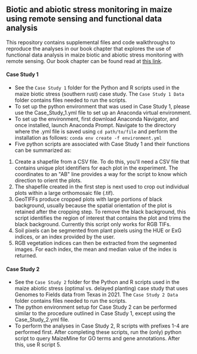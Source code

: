 ## Biotic and abiotic stress monitoring in maize using remote sensing and functional data analysis

This repository contains supplemental files and code walkthroughs to reproduce the analyses in our book chapter that explores the use of functional data analysis in maize biotic and abiotic stress monitoring with remote sensing.
Our book chapter can be found read at [this link](https://insert_link_here).

#### Case Study 1
- See the `Case Study 1` folder for the Python and R scripts used in the maize biotic stress (southern rust) case study.
The `Case Study 1 Data` folder contains files needed to run the scripts.
- To set up the python environment that was used in Case Study 1, please use the Case_Study_1.yml file to set up an Anaconda virtual environment.
- To set up the environment, first download Anaconda Navigator, and once installed, launch Anaconda Prompt. Navigate to the directory where the .yml file is saved using `cd path/to/file` and perform the installation as follows:
`conda env create -f environment.yml`
- Five python scripts are associated with Case Study 1 and their functions can be summarized as:
1) Create a shapefile from a CSV file. To do this, you'll need a CSV file that contains unique plot identifiers for each plot in the experiment. The coordinates to an "AB" line provides a way for the script to know which direction to orient the plots.
2) The shapefile created in the first step is next used to crop out individual plots within a large orthomosaic file (.tif).
3) GeoTIFFs produce cropped plots with large portions of black background, usually because the spatial orientation of the plot is retained after the cropping step. To remove the black background, this script identifies the region of interest that contains the plot and trims the black background. Currently this script only works for RGB TIFs.
4) Soil pixels can be segmented from plant pixels using the HUE or ExG indices, or an index provided by the user.
5) RGB vegetation indices can then be extracted from the segmented images. For each index, the mean and median value of the index is returned.

#### Case Study 2
- See the `Case Study 2` folder for the Python and R scripts used in the maize abiotic stress (optimal vs. delayed planting) case study that uses Genomes to Fields data from Texas in 2021.
The `Case Study 2 Data` folder contains files needed to run the scripts.
- The python environment setup for Case Study 2 can be performed similar to the procedure outlined in Case Study 1, except using the Case_Study_2.yml file.
- To perform the analyses in Case Study 2, R scripts with prefixes 1-4 are performed first. After completing these scripts, run the (only) python script to query MaizeMine for GO terms and gene annotations. After this, use R script 5.
